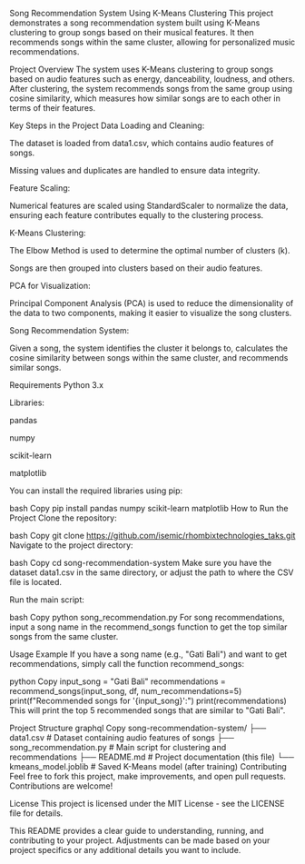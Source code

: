 Song Recommendation System Using K-Means Clustering
This project demonstrates a song recommendation system built using K-Means clustering to group songs based on their musical features. It then recommends songs within the same cluster, allowing for personalized music recommendations.

Project Overview
The system uses K-Means clustering to group songs based on audio features such as energy, danceability, loudness, and others. After clustering, the system recommends songs from the same group using cosine similarity, which measures how similar songs are to each other in terms of their features.

Key Steps in the Project
Data Loading and Cleaning:

The dataset is loaded from data1.csv, which contains audio features of songs.

Missing values and duplicates are handled to ensure data integrity.

Feature Scaling:

Numerical features are scaled using StandardScaler to normalize the data, ensuring each feature contributes equally to the clustering process.

K-Means Clustering:

The Elbow Method is used to determine the optimal number of clusters (k).

Songs are then grouped into clusters based on their audio features.

PCA for Visualization:

Principal Component Analysis (PCA) is used to reduce the dimensionality of the data to two components, making it easier to visualize the song clusters.

Song Recommendation System:

Given a song, the system identifies the cluster it belongs to, calculates the cosine similarity between songs within the same cluster, and recommends similar songs.

Requirements
Python 3.x

Libraries:

pandas

numpy

scikit-learn

matplotlib

You can install the required libraries using pip:

bash
Copy
pip install pandas numpy scikit-learn matplotlib
How to Run the Project
Clone the repository:

bash
Copy
git clone https://github.com/isemic/rhombixtechnologies_taks.git
Navigate to the project directory:

bash
Copy
cd song-recommendation-system
Make sure you have the dataset data1.csv in the same directory, or adjust the path to where the CSV file is located.

Run the main script:

bash
Copy
python song_recommendation.py
For song recommendations, input a song name in the recommend_songs function to get the top similar songs from the same cluster.

Usage Example
If you have a song name (e.g., "Gati Bali") and want to get recommendations, simply call the function recommend_songs:

python
Copy
input_song = "Gati Bali"
recommendations = recommend_songs(input_song, df, num_recommendations=5)
print(f"Recommended songs for '{input_song}':")
print(recommendations)
This will print the top 5 recommended songs that are similar to "Gati Bali".

Project Structure
graphql
Copy
song-recommendation-system/
├── data1.csv                   # Dataset containing audio features of songs
├── song_recommendation.py       # Main script for clustering and recommendations
├── README.md                   # Project documentation (this file)
└── kmeans_model.joblib          # Saved K-Means model (after training)
Contributing
Feel free to fork this project, make improvements, and open pull requests. Contributions are welcome!

License
This project is licensed under the MIT License - see the LICENSE file for details.

This README provides a clear guide to understanding, running, and contributing to your project. Adjustments can be made based on your project specifics or any additional details you want to include.



